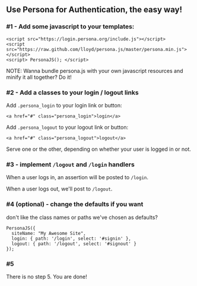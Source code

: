 ## Use Persona for Authentication, the **easy** way!

### #1 - Add some javascript to your templates:

    <script src="https://login.persona.org/include.js"></script>
    <script src="https://raw.github.com/lloyd/persona.js/master/persona.min.js"></script>
    <script> PersonaJS(); </script>
    
NOTE: Wanna bundle persona.js with your own javascript resources and minify it all together?  Do it!  

### #2 - Add a classes to your login / logout links

Add `.persona_login` to your login link or button:

    <a href="#" class="persona_login">login</a>

Add `.persona_logout` to your logout link or button:

    <a href="#" class="persona_logout">logout</a>

Serve one or the other, depending on whether your user is logged in or not.

### #3 - implement `/logout` and `/login` handlers

When a user logs in, an assertion will be posted to `/login`.

When a user logs out, we'll post to `/logout`.

### #4 (optional) - change the defaults if you want

don't like the class names or paths we've chosen as defaults?

    PersonaJS({
      siteName: "My Awesome Site",
      login: { path: '/login', select: '#signin' },
      logout: { path: '/logout', select: '#signout' }
    });

### #5

There is no step 5.  You are done!
